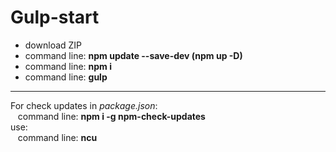 # Gulp-start

<ul>
  <li>download ZIP</li>
  <li>command line: <strong>npm update --save-dev (npm up -D)</strong></li>
  <li>command line: <strong>npm i</strong></li>
  <li>command line: <strong>gulp</strong></li>
</ul>
<hr>
For check updates in <i>package.json</i>:<br>
&nbsp;&nbsp;&nbsp;command line: <strong>npm i -g npm-check-updates</strong><br>
use:<br>
&nbsp;&nbsp;&nbsp;command line: <strong>ncu</strong>
